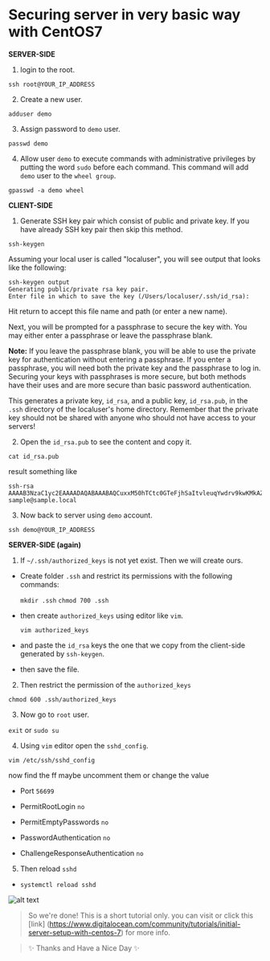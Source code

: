 # Securing server in very basic way with CentOS7

**SERVER-SIDE**

1. login to the root.

  `ssh root@YOUR_IP_ADDRESS`

2. Create a new user.

  `adduser demo`

3. Assign password to `demo` user.

  `passwd demo`

4. Allow user `demo` to execute commands with administrative privileges by putting the word `sudo` before each command. This command will add `demo` user to the `wheel group`.

  `gpasswd -a demo wheel`

**CLIENT-SIDE**

1. Generate SSH key pair which consist of public and private key. If you have already SSH key pair then skip this method.
  
  `ssh-keygen`

 Assuming your local user is called "localuser", you will see output that looks like the following:
 
 ```
 ssh-keygen output
Generating public/private rsa key pair.
Enter file in which to save the key (/Users/localuser/.ssh/id_rsa):
```

  Hit return to accept this file name and path (or enter a new name).

  Next, you will be prompted for a passphrase to secure the key with. You may either enter a passphrase or leave the passphrase blank.

  **Note:** If you leave the passphrase blank, you will be able to use the private key for authentication without entering a passphrase. If you enter a passphrase, you will need both the private key and the passphrase to log in. Securing your keys with passphrases is more secure, but both methods have their uses and are more secure than basic password authentication.

  This generates a private key, `id_rsa`, and a public key, `id_rsa.pub`, in the `.ssh` directory of the localuser's home directory. Remember that the private key should not be shared with anyone who should not have access to your servers!
  
2. Open the `id_rsa.pub` to see the content and copy it.

  `cat id_rsa.pub`
  
  result something like
  
  ```
  ssh-rsa AAAAB3NzaC1yc2EAAAADAQABAAABAQCuxxM50hTCtc0GTeFjhSaItvleuqYwdrv9kwKMkAZr3wEwu2yrnGr/eJ9QhMFSbGrXtC44+9/E38ukHxeVIjsONDchzt6FwyHTZl+f7uCnJZDLtST9Vlu+NFpJNYc9m22Ry4h7XxeHw0JjfQJkmjKLrK2kcrNrymu0L/RDuv5grBUk5s80n4HZB4WMqyEGlCRIuxgYl2/4g5Zo4y0diYnJ2ppTVgzFYJ82e1qZ4r80HH7ImbYvaA1Lgg7jEet4bBjvJ3s9b/jF4+0PGTwTR6Kbog097JvyeGSfkeEavBGS7Qg5NHeO/deqDEJ1LYUm+D2qw0YCaGVKfPow6eoGXnS9 sample@sample.local
  ```
  
3. Now back to server using `demo` account.
  
  `ssh demo@YOUR_IP_ADDRESS`
  
**SERVER-SIDE (again)**

1. If `~/.ssh/authorized_keys` is not yet exist. Then we will create ours.
  
  - Create folder `.ssh` and restrict its permissions with the following commands:
    
    `mkdir .ssh`
    `chmod 700 .ssh`
    
  - then create `authorized_keys` using editor like `vim`.
  
    `vim authorized_keys`
    
  - and paste the `id_rsa` keys the one that we copy from the client-side generated by `ssh-keygen`.
  
  - then save the file.

2. Then restrict the permission of the `authorized_keys`
  
  `chmod 600 .ssh/authorized_keys`

3. Now go to `root` user.
  
  `exit` or `sudo su`

4. Using `vim` editor open the `sshd_config`.

  `vim /etc/ssh/sshd_config`
  
  now find the ff maybe uncomment them or change the value
  
  - Port `56699`
  
  - PermitRootLogin `no`
  
  - PermitEmptyPasswords `no`
  
  - PasswordAuthentication `no`
  
  - ChallengeResponseAuthentication `no`

5. Then reload `sshd`

  - `systemctl reload sshd`

  
  
![alt text](https://avatars3.githubusercontent.com/u/6651513?v=3&s=400 "Kirkmicz")
  
  
> So we're done! This is a short tutorial only. you can visit or click this [link] (https://www.digitalocean.com/community/tutorials/initial-server-setup-with-centos-7) for more info.

> :sparkles: Thanks and Have a Nice Day :sparkles:
